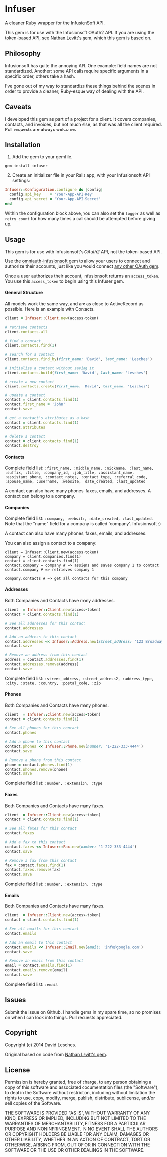 # Infuser

A cleaner Ruby wrapper for the InfusionSoft API.

This gem is for use with the Infusionsoft OAuth2 API. If you are using the token-based API, see [Nathan Levitt's gem](https://github.com/nateleavitt/infusionsoft), which this gem is based on.

## Philosophy

Infusionsoft has quite the annoying API. One example: field names are not standardized. Another: some API calls require specific arguments in a specific order, others take a hash.

I've gone out of my way to standardize these things behind the scenes in order to provide a cleaner, Ruby-esque way of dealing with the API.

## Caveats

I developed this gem as part of a project for a client. It covers companies, contacts, and invoices, but not much else, as that was all the client required. Pull requests are always welcome.

## Installation
1. Add the gem to your gemfile.

```
gem install infuser
```

2. Create an initializer file in your Rails app, with your Infusionsoft API settings:

```ruby
Infuser::Configuration.configure do |config|
  config.api_key    = 'Your-App-API-Key'
  config.api_secret = 'Your-App-API-Secret'
end
```

Within the configuration block above, you can also set the `logger` as well as `retry_count` for how many times a call should be attempted before giving up.

## Usage

This gem is for use with Infusionsoft's *OAuth2* API, not the token-based API.

Use the [omniauth-infusionsoft](https://github.com/l1h3r/omniauth-infusionsoft) gem to allow your users to connect and authorize their accounts, just like you would connect [any other OAuth gem](http://railscasts.com/episodes/360-facebook-authentication).

Once a user authorizes their account, Infusionsoft returns an `access_token`. You use this `access_token` to begin using this Infuser gem.

#### General Structure

All models work the same way, and are as close to ActiveRecord as possible. Here is an example with Contacts.

```ruby
client = Infuser::Client.new(access-token)

# retrieve contacts
client.contacts.all

# find a contact
client.contacts.find(1)

# search for a contact
client.contacts.find_by(first_name: 'David', last_name: 'Lesches')

# initialize a contact without saving it
client.contacts.build(first_name: 'David', last_name: 'Lesches')

# create a new contact
client.contacts.create(first_name: 'David', last_name: 'Lesches')

# update a contact
contact = client.contacts.find(1)
contact.first_name = 'John'
contact.save

# get a contact's attributes as a hash
contact = client.contacts.find(1)
contact.attributes

# delete a contact
contact = client.contacts.find(1)
contact.destroy
```

#### Contacts

Complete field list: `:first_name, :middle_name, :nickname, :last_name, :suffix, :title, :company_id, :job_title, :assistant_name, :assistant_phone, :contact_notes, :contact_type, :referral_code, :spouse_name, :username, :website, :date_created, :last_updated`

A contact can also have many phones, faxes, emails, and addresses. A contact can belong to a company.

#### Companies

Complete field list: `:company, :website, :date_created, :last_updated`. Note that the "name" field for a company is called 'company'. Infusionsoft :)

A contact can also have many phones, faxes, emails, and addresses.

You can also assign a contact to a company:

```rubyruby
client = Infuser::Client.new(access-token)
company = client.companies.find(1)
contact = client.contacts.find(1)
contact.company = company # => assigns and saves company 1 to contact
contact.company # => retrieves company 1

company.contacts # => get all contacts for this company
```

#### Addresses

Both Companies and Contacts have many addresses.

```ruby
client  = Infuser::Client.new(access-token)
contact = client.contacts.find(1)

# See all addresses for this contact
contact.addresses

# Add an address to this contact
contact.addresses << Infuser::Address.new(street_address: '123 Broadway')
contact.save

# Remove an address from this contact
address = contact.addresses.find(1)
contact.addresses.remove(address)
contact.save
```

Complete field list: `:street_address, :street_address2, :address_type, :city, :state, :country, :postal_code, :zip`

#### Phones

Both Companies and Contacts have many phones.

```ruby
client  = Infuser::Client.new(access-token)
contact = client.contacts.find(1)

# See all phones for this contact
contact.phones

# Add a phone to this contact
contact.phones << Infuser::Phone.new(number: '1-222-333-4444')
contact.save

# Remove a phone from this contact
phone = contact.phones.find(1)
contact.phones.remove(phone)
contact.save
```

Complete field list: `:number, :extension, :type`

#### Faxes

Both Companies and Contacts have many faxes.

```ruby
client  = Infuser::Client.new(access-token)
contact = client.contacts.find(1)

# See all faxes for this contact
contact.faxes

# Add a fax to this contact
contact.faxes << Infuser::Fax.new(number: '1-222-333-4444')
contact.save

# Remove a fax from this contact
fax = contact.faxes.find(1)
contact.faxes.remove(fax)
contact.save
```

Complete field list: `:number, :extension, :type`

#### Emails

Both Companies and Contacts have many faxes.

```ruby
client  = Infuser::Client.new(access-token)
contact = client.contacts.find(1)

# See all emails for this contact
contact.emails

# Add an email to this contact
contact.emails << Infuser::Email.new(email: 'info@google.com')
contact.save

# Remove an email from this contact
email = contact.emails.find(1)
contact.emails.remove(email)
contact.save
```

Complete field list: `:email`




## Issues
Submit the issue on Github. I handle gems in my spare time, so no promises on when I can look into things. Pull requests appreciated.

## Copyright
Copyright (c) 2014 David Lesches.

Original based on code from [Nathan Levitt's gem](https://github.com/nateleavitt/infusionsoft).

## License
Permission is hereby granted, free of charge, to any person obtaining a copy of this software and associated documentation files (the "Software"), to deal in the Software without restriction, including without limitation the rights to use, copy, modify, merge, publish, distribute, sublicense, and/or sell copies of the Software.

THE SOFTWARE IS PROVIDED "AS IS", WITHOUT WARRANTY OF ANY KIND, EXPRESS OR IMPLIED, INCLUDING BUT NOT LIMITED TO THE WARRANTIES OF MERCHANTABILITY, FITNESS FOR A PARTICULAR PURPOSE AND NONINFRINGEMENT. IN NO EVENT SHALL THE AUTHORS OR COPYRIGHT HOLDERS BE LIABLE FOR ANY CLAIM, DAMAGES OR OTHER LIABILITY, WHETHER IN AN ACTION OF CONTRACT, TORT OR OTHERWISE, ARISING FROM, OUT OF OR IN CONNECTION WITH THE SOFTWARE OR THE USE OR OTHER DEALINGS IN THE SOFTWARE.